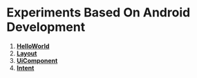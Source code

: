 # Experiments Based On Android Development

1. [**HelloWorld**](/Hello/README.md)
2. [**Layout**](/Layout_lab/README.md)
3. [**UiComponent**](/UiComponent_lab/README.md)
4. [**Intent**](/Intent_lab/README.md)

